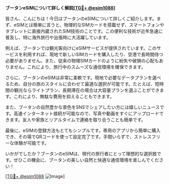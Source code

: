 **ブータンeSIMについて詳しく解説[[TG💪+ @esim1088](https://t.me/s/esim1088)]**

皆さん、こんにちは！今日はブータンのeSIMについて詳しくご紹介します。まず、eSIMとは簡単に言うと、物理的なSIMカードを搭載せず、スマートフォンやタブレットに直接内蔵されたSIM技術のことです。この便利な技術が近年急速に普及し、特に海外旅行や出張時に大活躍しています。

例えば、ブータンでは観光客向けにeSIMサービスが提供されています。このサービスを利用すれば、現地で新しいSIMカードを購入したり、空港で長時間待つ必要がありません。また、従来の物理SIMカードのように紛失や破損の心配もありません。これにより、旅行中のスムーズな通信環境を確保できます。

さらに、ブータンのeSIMは非常に柔軟です。現地で必要なデータプランを選べるため、自分の旅のスタイルに合わせて最適な選択が可能です。たとえば、短時間の観光ならライトプラン、長期滞在の場合は大容量プランを選ぶことができます。これにより、無駄な費用を抑えることもできます。

また、ブータンの自然豊かな景色をSNSでシェアしたい方には嬉しいニュースです。高速インターネット接続が可能なので、写真や動画をすぐにアップロードできます。友人や家族とリアルタイムで連絡を取り合うことも簡単です。

最後に、eSIMの登録方法もとてもシンプルです。専用のアプリから簡単に購入でき、その場でQRコードを使って設定完了です。手間いらずで、ストレスフリーな体験が可能です。

いかがでしたか？ブータンのeSIMは、現代の旅行者にとって理想的な選択肢です。ぜひこの機会に、ブータンの美しい自然と快適な通信環境を楽しんでください！

[[TG💪+ @esim1088](https://t.me/s/esim1088) ![Image](https://i.postimg.cc/Y0z9fWf4/image.png)]